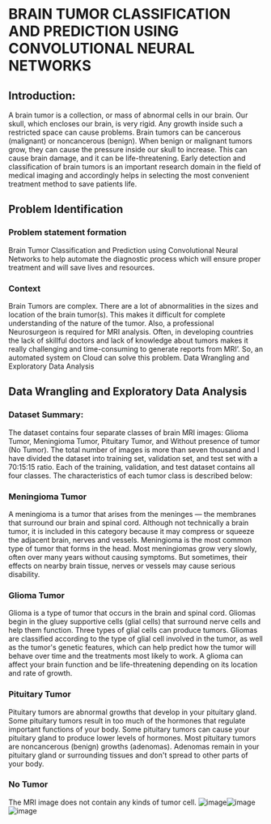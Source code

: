 # BRAIN TUMOR CLASSIFICATION AND PREDICTION USING CONVOLUTIONAL NEURAL NETWORKS
## Introduction:

A brain tumor is a collection, or mass of abnormal cells in our brain. Our skull, which encloses our brain, is very rigid. Any growth inside such a restricted space can cause problems. Brain tumors can be cancerous (malignant) or noncancerous (benign). When benign or malignant tumors grow, they can cause the pressure inside our skull to increase. This can cause brain damage, and it can be life-threatening. Early detection and classification of brain tumors is an important research domain in the field of medical imaging and accordingly helps in selecting the most convenient treatment method to save patients life.

## Problem Identification

### Problem statement formation
Brain Tumor Classification and Prediction using Convolutional Neural Networks to help automate the diagnostic process which will ensure proper treatment and will save lives and resources. 

### Context
Brain Tumors are complex. There are a lot of abnormalities in the sizes and location of the brain tumor(s). This makes it difficult for complete understanding of the nature of the tumor. Also, a professional Neurosurgeon is required for MRI analysis. Often, in developing countries the lack of skillful doctors and lack of knowledge about tumors makes it really challenging and time-consuming to generate reports from MRI’. So, an automated system on Cloud can solve this problem.
Data Wrangling and Exploratory Data Analysis

## Data Wrangling and Exploratory Data Analysis

### Dataset Summary:
The dataset contains four separate classes of brain MRI images: Glioma Tumor, Meningioma Tumor, Pituitary Tumor, and Without presence of tumor (No Tumor). The total number of images is more than seven thousand and I have divided the dataset into training set, validation set, and test set with a 70:15:15 ratio. Each of the training, validation, and test dataset contains all four classes. The characteristics of each tumor class is described below:

### Meningioma Tumor
A meningioma is a tumor that arises from the meninges — the membranes that surround our brain and spinal cord. Although not technically a brain tumor, it is included in this category because it may compress or squeeze the adjacent brain, nerves and vessels. Meningioma is the most common type of tumor that forms in the head. Most meningiomas grow very slowly, often over many years without causing symptoms. But sometimes, their effects on nearby brain tissue, nerves or vessels may cause serious disability.

### Glioma Tumor
Glioma is a type of tumor that occurs in the brain and spinal cord. Gliomas begin in the gluey supportive cells (glial cells) that surround nerve cells and help them function. Three types of glial cells can produce tumors. Gliomas are classified according to the type of glial cell involved in the tumor, as well as the tumor's genetic features, which can help predict how the tumor will behave over time and the treatments most likely to work. A glioma can affect your brain function and be life-threatening depending on its location and rate of growth.

### Pituitary Tumor
Pituitary tumors are abnormal growths that develop in your pituitary gland. Some pituitary tumors result in too much of the hormones that regulate important functions of your body. Some pituitary tumors can cause your pituitary gland to produce lower levels of hormones. Most pituitary tumors are noncancerous (benign) growths (adenomas). Adenomas remain in your pituitary gland or surrounding tissues and don't spread to other parts of your body.

### No Tumor
The MRI image does not contain any kinds of tumor cell.
![image](https://user-images.githubusercontent.com/79649430/148147027-6dcc66ac-52da-4197-bf09-00a97eea9000.png)![image](https://user-images.githubusercontent.com/79649430/148147044-cdf0634f-ec17-42f7-af40-0fe2fe69a3ec.png)
![image](https://user-images.githubusercontent.com/79649430/148147064-af83be28-94f5-4572-8b9e-94e5df31dcd4.png)

